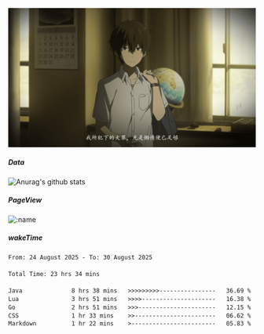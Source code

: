 
<img src="./static/index.jpg" alt="index">

##### Data

![Anurag's github stats](https://github-readme-stats.vercel.app/api?username=whyneh&show_icons=true&hide_border=ture&theme=tokyonight)

##### PageView
![:name](https://count.getloli.com/get/@:whyneh?theme=gelbooru)

##### wakeTime

<!--START_SECTION:waka-->

```txt
From: 24 August 2025 - To: 30 August 2025

Total Time: 23 hrs 34 mins

Java              8 hrs 38 mins   >>>>>>>>>----------------   36.69 %
Lua               3 hrs 51 mins   >>>>---------------------   16.38 %
Go                2 hrs 51 mins   >>>----------------------   12.15 %
CSS               1 hr 33 mins    >>-----------------------   06.62 %
Markdown          1 hr 22 mins    >------------------------   05.83 %
```

<!--END_SECTION:waka-->

